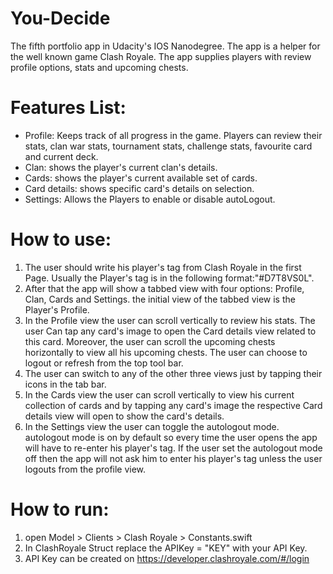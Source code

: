 # You-Decide
The fifth portfolio app in Udacity's IOS Nanodegree. The app is a helper for the well known game Clash Royale. The app supplies players with review profile options, stats and upcoming chests.
# Features List:
- Profile: Keeps track of all progress in the game. Players can review their stats, clan war stats, tournament stats, challenge stats, favourite card and current deck.
- Clan: shows the player's current clan's details.
- Cards: shows the player's current available set of cards.
- Card details: shows specific card's details on selection.
- Settings: Allows the Players to enable or disable autoLogout.
# How to use:
1. The user should write his player's tag from Clash Royale in the first Page. Usually the Player's tag is in the following format:"#D7T8VS0L".
2. After that the app will show a tabbed view with four options: Profile, Clan, Cards and Settings. the initial view of the tabbed view is the Player's Profile.
3. In the Profile view the user can scroll vertically to review his stats. The user Can tap any card's image to open the Card details view related to this card. Moreover, the user can scroll the upcoming chests horizontally to view all his upcoming chests. The user can choose to logout or refresh from the top tool bar.
4. The user can switch to any of the other three views just by tapping their icons in the tab bar.
5. In the Cards view the user can scroll vertically to view his current collection of cards and by tapping any card's image the respective Card details view will open to show the card's details.
6. In the Settings view the user can toggle the autologout mode. autologout mode is on by default so every time the user opens the app will have to re-enter his player's tag. If the user set the autologout mode off then the app will not ask him to enter his player's tag unless the user logouts from the profile view.
# How to run:
1. open Model > Clients > Clash Royale > Constants.swift
2. In ClashRoyale Struct replace the APIKey = "KEY" with your API Key.
3. API Key can be created on https://developer.clashroyale.com/#/login
